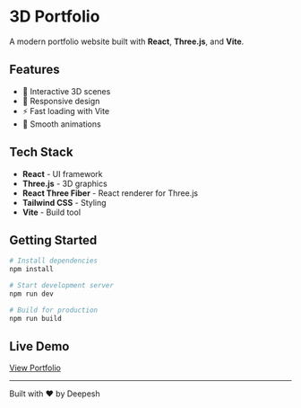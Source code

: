 # 3D Portfolio

A modern portfolio website built with **React**, **Three.js**, and **Vite**.

## Features

- 🎨 Interactive 3D scenes
- 📱 Responsive design
- ⚡ Fast loading with Vite
- 🌟 Smooth animations

## Tech Stack

- **React** - UI framework
- **Three.js** - 3D graphics
- **React Three Fiber** - React renderer for Three.js
- **Tailwind CSS** - Styling
- **Vite** - Build tool

## Getting Started

```bash
# Install dependencies
npm install

# Start development server
npm run dev

# Build for production
npm run build
```

## Live Demo

[View Portfolio](your-portfolio-url.com)

---

Built with ❤️ by Deepesh